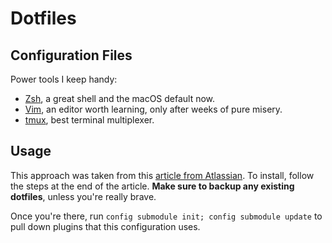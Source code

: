 # Dotfiles

## Configuration Files

Power tools I keep handy:
- [Zsh](http://zsh.sourceforge.net), a great shell and the macOS default now.
- [Vim](https://www.vim.org), an editor worth learning, only after weeks of pure misery.
- [tmux](https://github.com/tmux/tmux/wiki), best terminal multiplexer.

## Usage

This approach was taken from this [article from Atlassian](https://www.atlassian.com/git/tutorials/dotfiles).
To install, follow the steps at the end of the article. **Make sure to backup any existing dotfiles**, unless you're really
brave. 

Once you're there, run `config submodule init; config submodule update` to pull down plugins that this configuration uses.
